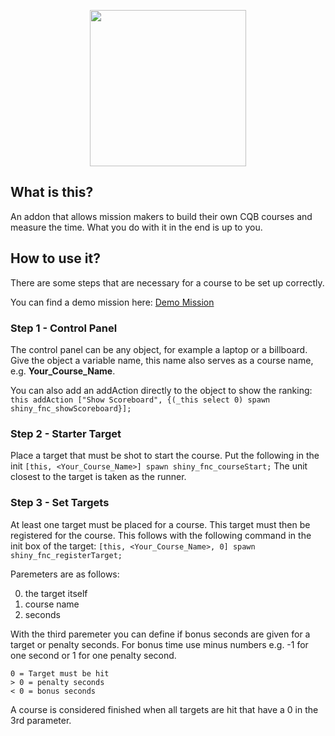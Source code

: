 <p align="center">
  <img style="height: 250px; width: auto;" src="https://user-images.githubusercontent.com/48969167/172837211-72596e36-67ac-47fc-99c3-82d511bb71bc.png" />
</p>

## What is this?

An addon that allows mission makers to build their own CQB courses and measure the time. What you do with it in the end is up to you.

## How to use it?

There are some steps that are necessary for a course to be set up correctly.

You can find a demo mission here: [Demo Mission](https://github.com/EduardSchwarzkopf/shiny_CQB_Demo.VR)

### Step 1 - Control Panel

The control panel can be any object, for example a laptop or a billboard. Give the object a variable name, this name also serves as a course name, e.g. **Your_Course_Name**.

You can also add an addAction directly to the object to show the ranking:
`this addAction ["Show Scoreboard", {(_this select 0) spawn shiny_fnc_showScoreboard}];`

### Step 2 - Starter Target

Place a target that must be shot to start the course. Put the following in the init `[this, <Your_Course_Name>] spawn shiny_fnc_courseStart;`
The unit closest to the target is taken as the runner.

### Step 3 - Set Targets

At least one target must be placed for a course. This target must then be registered for the course. This follows with the following command in the init box of the target:
`[this, <Your_Course_Name>, 0] spawn shiny_fnc_registerTarget;`

Paremeters are as follows:

0. the target itself
1. course name
2. seconds

With the third paremeter you can define if bonus seconds are given for a target or penalty seconds. For bonus time use minus numbers e.g. -1 for one second or 1 for one penalty second.

```
0 = Target must be hit
> 0 = penalty seconds
< 0 = bonus seconds
```

A course is considered finished when all targets are hit that have a 0 in the 3rd parameter.



